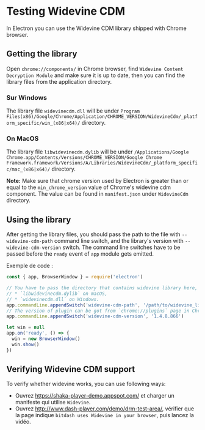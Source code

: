 # Testing Widevine CDM

In Electron you can use the Widevine CDM library shipped with Chrome browser.

## Getting the library

Open `chrome://components/` in Chrome browser, find `Widevine Content Decryption Module` and make sure it is up to date, then you can find the library files from the application directory.

### Sur Windows 

The library file `widevinecdm.dll` will be under `Program Files(x86)/Google/Chrome/Application/CHROME_VERSION/WidevineCdm/_platform_specific/win_(x86|x64)/` directory.

### On MacOS

The library file `libwidevinecdm.dylib` will be under `/Applications/Google Chrome.app/Contents/Versions/CHROME_VERSION/Google Chrome Framework.framework/Versions/A/Libraries/WidevineCdm/_platform_specific/mac_(x86|x64)/` directory.

**Note:** Make sure that chrome version used by Electron is greater than or equal to the `min_chrome_version` value of Chrome's widevine cdm component. The value can be found in `manifest.json` under `WidevineCdm` directory.

## Using the library

After getting the library files, you should pass the path to the file with `--widevine-cdm-path` command line switch, and the library's version with `--widevine-cdm-version` switch. The command line switches have to be passed before the `ready` event of `app` module gets emitted.

Exemple de code :

```javascript
const { app, BrowserWindow } = require('electron')

// You have to pass the directory that contains widevine library here, it is
// * `libwidevinecdm.dylib` on macOS,
// * `widevinecdm.dll` on Windows.
app.commandLine.appendSwitch('widevine-cdm-path', '/path/to/widevine_library')
// The version of plugin can be got from `chrome://plugins` page in Chrome.
app.commandLine.appendSwitch('widevine-cdm-version', '1.4.8.866')

let win = null
app.on('ready', () => {
  win = new BrowserWindow()
  win.show()
})
```

## Verifying Widevine CDM support

To verify whether widevine works, you can use following ways:

* Ouvrez https://shaka-player-demo.appspot.com/ et charger un manifeste qui utilise `Widevine`.
* Ouvrez http://www.dash-player.com/demo/drm-test-area/, vérifier que la page indique `bitdash uses Widevine in your browser`, puis lancez la vidéo.